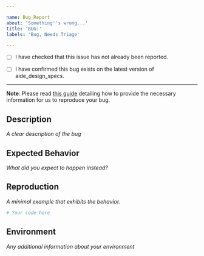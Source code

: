 ```yaml
---

name: Bug Report
about: 'Something''s wrong...'
title: 'BUG:'
labels: 'Bug, Needs Triage'

---
```


- [ ] I have checked that this issue has not already been reported.

- [ ] I have confirmed this bug exists on the latest version of aide_design_specs.

---

**Note**: Please read [this guide](https://matthewrocklin.com/blog/work/2018/02/28/minimal-bug-reports) detailing how to provide the necessary information for us to reproduce your bug.

## Description
*A clear description of the bug*

## Expected Behavior
*What did you expect to happen instead?*

## Reproduction
*A minimal example that exhibits the behavior.*

```python
# Your code here

```

## Environment
*Any additional information about your environment*
